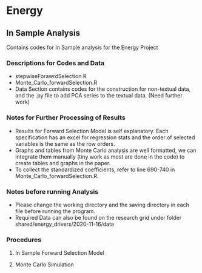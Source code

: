 # Energy
## In Sample Analysis

Contains codes for In Sample analysis for the Energy Project

### Descriptions for Codes and Data
- stepwiseForawrdSelection.R 
- Monte_Carlo_forwardSelection.R 
- Data Section contains codes for the construction for non-textual data, and the .py file to add PCA series to the textual data. (Need further work)

### Notes for Further Processing of Results
- Results for Forward Selection Model is self explanatory. Each specification has an excel for regression stats and the order of selected variables is the same as the row orders.
- Graphs and tables from Monte Carlo analysis are well formatted, we can integrate them manually (tiny work as most are done in the code) to create tables and graphs in the paper.
- To collect the standardized coefficients, refer to line 690-740 in Monte_Carlo_forwardSelection.R.

### Notes before running Analysis
- Please change the working directory and the saving directory in each file before running the program.
- Required Data can also be found on the research grid under folder shared/energy_drivers/2020-11-16/data

### Procedures
1. In Sample Forward Selection Model

2. Monte Carlo Simulation


